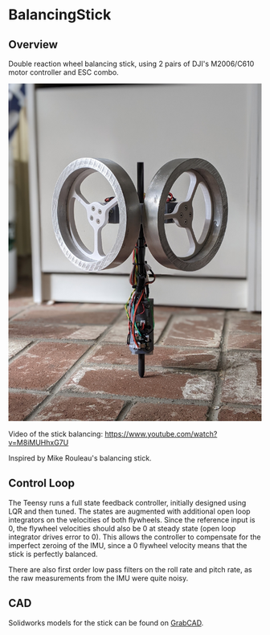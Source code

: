
# BalancingStick

## Overview
Double reaction wheel balancing stick, using 2 pairs of DJI's M2006/C610 motor controller and ESC combo. 

![It balances!](imgs/balancing.jpg?raw=true)

Video of the stick balancing: https://www.youtube.com/watch?v=M8iMUHhxG7U

Inspired by Mike Rouleau's balancing stick.

## Control Loop

The Teensy runs a full state feedback controller, initially designed using LQR and then tuned. The states are augmented with additional open loop integrators on the velocities of both flywheels. Since the reference input is 0, the flywheel velocities should also be 0 at steady state (open loop integrator drives error to 0). This allows the controller to compensate for the imperfect zeroing of the IMU, since a 0 flywheel velocity means that the stick is perfectly balanced.

There are also first order low pass filters on the roll rate and pitch rate, as the raw measurements from the IMU were quite noisy. 

## CAD

Solidworks models for the stick can be found on [GrabCAD](https://grabcad.com/library/self-balancing-stick-2). 